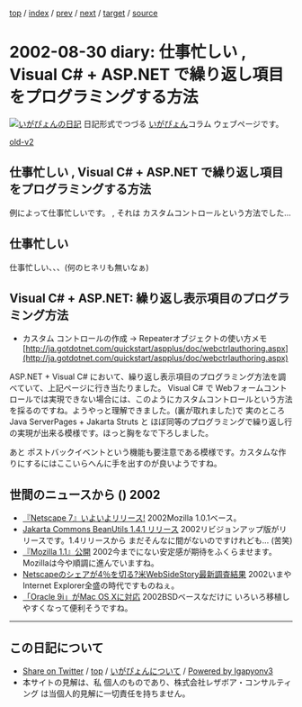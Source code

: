 [top](../index.html) 
 / [index](index.html) 
 / [prev](ig020829.html) 
 / [next](ig020902.html) 
 / [target](https://www.igapyon.jp/igapyon/diary/2002/ig020830.html) 
 / [source](https://github.com/igapyon/diary/blob/master/2002/ig020830.src.md) 

2002-08-30 diary: 仕事忙しい , Visual C# + ASP.NET で繰り返し項目をプログラミングする方法
=====================================================================================================
[![いがぴょんの日記](https://www.igapyon.jp/igapyon/diary/images/iga200306s.jpg "いがぴょん")](https://www.igapyon.jp/igapyon/diary/memo/memoigapyon.html) 日記形式でつづる [いがぴょん](https://www.igapyon.jp/igapyon/diary/memo/memoigapyon.html)コラム ウェブページです。

[old-v2](ig020830-orig.html)

## 仕事忙しい , Visual C# + ASP.NET で繰り返し項目をプログラミングする方法

例によって仕事忙しいです。 , それは カスタムコントロールという方法でした…


## 仕事忙しい

仕事忙しい、、、(何のヒネリも無いなぁ)

## Visual C# + ASP.NET: 繰り返し表示項目のプログラミング方法

* カスタム コントロールの作成 → Repeaterオブジェクトの使い方メモ
  [http://ja.gotdotnet.com/quickstart/aspplus/doc/webctrlauthoring.aspx](http://ja.gotdotnet.com/quickstart/aspplus/doc/webctrlauthoring.aspx)

ASP.NET + Visual C# において、繰り返し表示項目のプログラミング方法を調べていて、上記ページに行き当たりました。
Visual C# で Webフォームコントロールでは実現できない場合には、このようにカスタムコントロールという方法を採るのですね。ようやっと理解できました。(裏が取れました)で 実のところ Java ServerPages + Jakarta Struts と ほぼ同等のプログラミングで繰り返し行の実現が出来る模様です。ほっと胸をなで下ろしました。

あと ポストバックイベントという機能も要注意である模様です。カスタムな作りにするにはここいらへんに手を出すのが良いようですね。

## 世間のニュースから () 2002

* [『Netscape 7』いよいよリリース!](http://linux.ascii24.com/linux/news/today/2002/08/29/638245-000.html)  2002Mozilla 1.0.1ベース。
* [Jakarta Commons BeanUtils 1.4.1 リリース](http://jakarta.apache.org/commons/beanutils.html)  2002リビジョンアップ版がリリースです。1.4リリースから まだそんなに間がないのですけれども… (苦笑)
* [『Mozilla 1.1』公開](http://linux.ascii24.com/linux/news/today/2002/08/28/638226-000.html)  2002今までにない安定感が期待をふくらませます。Mozillaは今や順調に進んでいますね。
* [Netscapeのシェアが4％を切る?米WebSideStory最新調査結果](http://www.watch.impress.co.jp/internet/www/article/2002/0829/wss.htm)  2002いまやInternet Explorer全盛の時代ですものねぇ。
* [「Oracle 9i」がMac OS Xに対応](http://www.zdnet.co.jp/news/0208/29/njbt_15.html)  2002BSDベースなだけに いろいろ移植しやすくなって便利そうですね。


----------------------------------------------------------------------------------------------------

## この日記について

* [Share on Twitter](https://twitter.com/intent/tweet?hashtags=igapyon%2Cdiary%2C%E3%81%84%E3%81%8C%E3%81%B4%E3%82%87%E3%82%93&text=%E4%BB%95%E4%BA%8B%E5%BF%99%E3%81%97%E3%81%84+%2C+Visual+C%23+%2B+ASP.NET+%E3%81%A7%E7%B9%B0%E3%82%8A%E8%BF%94%E3%81%97%E9%A0%85%E7%9B%AE%E3%82%92%E3%83%97%E3%83%AD%E3%82%B0%E3%83%A9%E3%83%9F%E3%83%B3%E3%82%B0%E3%81%99%E3%82%8B%E6%96%B9%E6%B3%95&url=https%3A%2F%2Fwww.igapyon.jp%2Figapyon%2Fdiary%2F2002%2Fig020830.html) / [top](../index.html) / [いがぴょんについて](https://www.igapyon.jp/igapyon/diary/memo/memoigapyon.html) / [Powered by Igapyonv3](https://github.com/igapyon/igapyonv3)
* 本サイトの見解は、私 個人のものであり、株式会社レザボア・コンサルティング は当個人的見解に一切責任を持ちません。 
